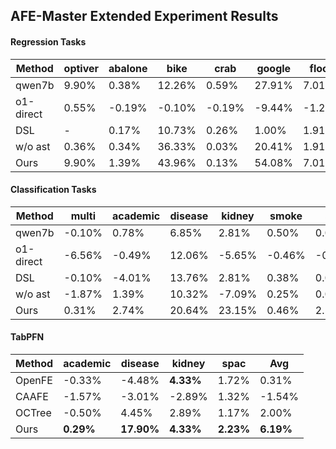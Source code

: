 ## AFE-Master Extended Experiment Results

#### Regression Tasks

| Method    | optiver | abalone | bike   | crab   | google | flood  | Avg        |
| --------- | ------- | ------- | ------ | ------ | ------ | ------ | ---------- |
| qwen7b    | 9.90%   | 0.38%   | 12.26% | 0.59%  | 27.91% | 7.01%  | 9.68%      |
| o1-direct | 0.55%   | -0.19%  | -0.10% | -0.19% | -9.44% | -1.27% | -1.77%     |
| DSL       | -       | 0.17%   | 10.73% | 0.26%  | 1.00%  | 1.91%  | 2.35%      |
| w/o ast   | 0.36%   | 0.34%   | 36.33% | 0.03%  | 20.41% | 1.91%  | 9.90%      |
| Ours      | 9.90%   | 1.39%   | 43.96% | 0.13%  | 54.08% | 7.01%  | **19.41%** |

#### Classification Tasks

| Method    | multi  | academic | disease | kidney | smoke  | soft   | spac   | Avg       |
| --------- | ------ | -------- | ------- | ------ | ------ | ------ | ------ | --------- |
| qwen7b    | -0.10% | 0.78%    | 6.85%   | 2.81%  | 0.50%  | 0.00%  | 0.25%  | 1.58%     |
| o1-direct | -6.56% | -0.49%   | 12.06%  | -5.65% | -0.46% | -0.11% | 2.81%  | 0.23%     |
| DSL       | -0.10% | -4.01%   | 13.76%  | 2.81%  | 0.38%  | 0.00%  | -0.65% | 1.74%     |
| w/o ast   | -1.87% | 1.39%    | 10.32%  | -7.09% | 0.25%  | 0.00%  | 0.45%  | 0.49%     |
| Ours      | 0.31%  | 2.74%    | 20.64%  | 23.15% | 0.46%  | 2.11%  | 1.10%  | **7.22%** |

#### TabPFN

| Method | academic  | disease    | kidney    | spac      | Avg       |
| ------ | --------- | ---------- | --------- | --------- | --------- |
| OpenFE | -0.33%    | -4.48%     | **4.33%** | 1.72%     | 0.31%     |
| CAAFE  | -1.57%    | -3.01%     | -2.89%    | 1.32%     | -1.54%    |
| OCTree | -0.50%    | 4.45%      | 2.89%     | 1.17%     | 2.00%     |
| Ours   | **0.29%** | **17.90%** | **4.33%** | **2.23%** | **6.19%** |
